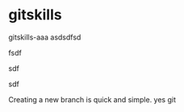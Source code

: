 # gitskills
gitskills-aaa
asdsdfsd

fsdf

sdf

sdf

Creating a new branch is quick and simple.
yes git
